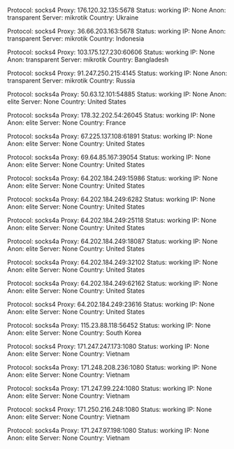 Protocol: socks4
Proxy: 176.120.32.135:5678
Status: working
IP: None
Anon: transparent
Server: mikrotik
Country: Ukraine

Protocol: socks4
Proxy: 36.66.203.163:5678
Status: working
IP: None
Anon: transparent
Server: mikrotik
Country: Indonesia

Protocol: socks4
Proxy: 103.175.127.230:60606
Status: working
IP: None
Anon: transparent
Server: mikrotik
Country: Bangladesh

Protocol: socks4
Proxy: 91.247.250.215:4145
Status: working
IP: None
Anon: transparent
Server: mikrotik
Country: Russia

Protocol: socks4a
Proxy: 50.63.12.101:54885
Status: working
IP: None
Anon: elite
Server: None
Country: United States

Protocol: socks4a
Proxy: 178.32.202.54:26045
Status: working
IP: None
Anon: elite
Server: None
Country: France

Protocol: socks4a
Proxy: 67.225.137.108:61891
Status: working
IP: None
Anon: elite
Server: None
Country: United States

Protocol: socks4a
Proxy: 69.64.85.167:39054
Status: working
IP: None
Anon: elite
Server: None
Country: United States

Protocol: socks4a
Proxy: 64.202.184.249:15986
Status: working
IP: None
Anon: elite
Server: None
Country: United States

Protocol: socks4a
Proxy: 64.202.184.249:6282
Status: working
IP: None
Anon: elite
Server: None
Country: United States

Protocol: socks4a
Proxy: 64.202.184.249:25118
Status: working
IP: None
Anon: elite
Server: None
Country: United States

Protocol: socks4a
Proxy: 64.202.184.249:18087
Status: working
IP: None
Anon: elite
Server: None
Country: United States

Protocol: socks4a
Proxy: 64.202.184.249:32102
Status: working
IP: None
Anon: elite
Server: None
Country: United States

Protocol: socks4a
Proxy: 64.202.184.249:62162
Status: working
IP: None
Anon: elite
Server: None
Country: United States

Protocol: socks4
Proxy: 64.202.184.249:23616
Status: working
IP: None
Anon: elite
Server: None
Country: United States

Protocol: socks4a
Proxy: 115.23.88.118:56452
Status: working
IP: None
Anon: elite
Server: None
Country: South Korea

Protocol: socks4
Proxy: 171.247.247.173:1080
Status: working
IP: None
Anon: elite
Server: None
Country: Vietnam

Protocol: socks4a
Proxy: 171.248.208.236:1080
Status: working
IP: None
Anon: elite
Server: None
Country: Vietnam

Protocol: socks4a
Proxy: 171.247.99.224:1080
Status: working
IP: None
Anon: elite
Server: None
Country: Vietnam

Protocol: socks4
Proxy: 171.250.216.248:1080
Status: working
IP: None
Anon: elite
Server: None
Country: Vietnam

Protocol: socks4a
Proxy: 171.247.97.198:1080
Status: working
IP: None
Anon: elite
Server: None
Country: Vietnam

